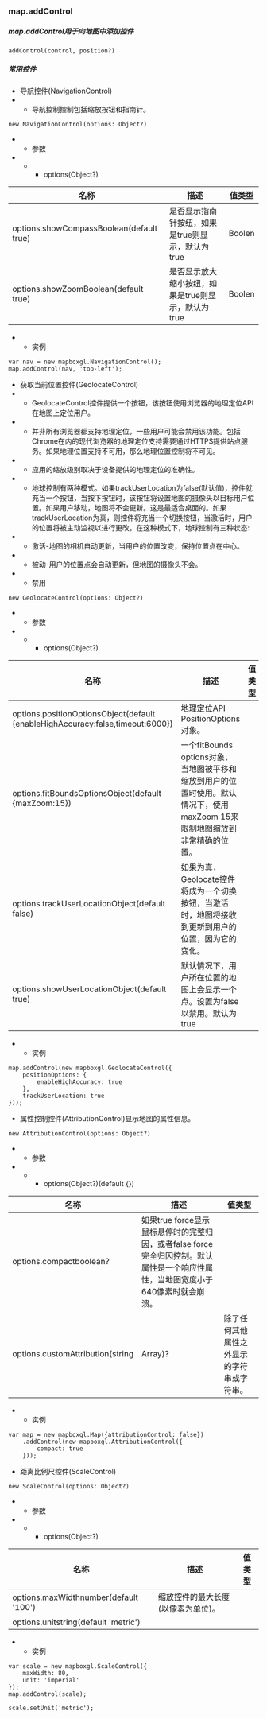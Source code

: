 ### map.addControl

##### map.addControl用于向地图中添加控件

```
addControl(control, position?)
```

##### 常用控件

* 导航控件(NavigationControl)
* * 导航控制控制包括缩放按钮和指南针。

```
new NavigationControl(options: Object?)
```
* * 参数
* * * options(Object?)

|  名称  |  描述  |  值类型  |
|----|----|----|
|  options.showCompassBoolean(default true)  |  是否显示指南针按纽，如果是true则显示，默认为true  |  Boolen  |
|  options.showZoomBoolean(default true)  |  是否显示放大缩小按纽，如果是true则显示，默认为true  |  Boolen  |

* * 实例
```
var nav = new mapboxgl.NavigationControl();
map.addControl(nav, 'top-left');
```

* 获取当前位置控件(GeolocateControl)
* * GeolocateControl控件提供一个按钮，该按钮使用浏览器的地理定位API在地图上定位用户。
* * 并非所有浏览器都支持地理定位，一些用户可能会禁用该功能。包括Chrome在内的现代浏览器的地理定位支持需要通过HTTPS提供站点服务。如果地理位置支持不可用，那么地理位置控制将不可见。
* * 应用的缩放级别取决于设备提供的地理定位的准确性。
* * 地球控制有两种模式。如果trackUserLocation为false(默认值)，控件就充当一个按钮，当按下按钮时，该按钮将设置地图的摄像头以目标用户位置。如果用户移动，地图将不会更新。这是最适合桌面的。如果trackUserLocation为真，则控件将充当一个切换按钮，当激活时，用户的位置将被主动监视以进行更改。在这种模式下，地球控制有三种状态:
* * 激活-地图的相机自动更新，当用户的位置改变，保持位置点在中心。
* * 被动-用户的位置点会自动更新，但地图的摄像头不会。
* * 禁用

```
new GeolocateControl(options: Object?)
```

* * 参数
* * * options(Object?)

|  名称  |  描述  |  值类型  |
|----|----|----|
|  options.positionOptionsObject(default {enableHighAccuracy:false,timeout:6000})  |  地理定位API PositionOptions对象。  |    |
|  options.fitBoundsOptionsObject(default {maxZoom:15})  |  一个fitBounds options对象，当地图被平移和缩放到用户的位置时使用。默认情况下，使用maxZoom 15来限制地图缩放到非常精确的位置。  |    |
|  options.trackUserLocationObject(default false)  |  如果为真，Geolocate控件将成为一个切换按钮，当激活时，地图将接收到更新到用户的位置，因为它的变化。  |    |
|  options.showUserLocationObject(default true)  |  默认情况下，用户所在位置的地图上会显示一个点。设置为false以禁用。默认为true  |    |

* * 实例
```
map.addControl(new mapboxgl.GeolocateControl({
    positionOptions: {
        enableHighAccuracy: true
    },
    trackUserLocation: true
}));
```

* 属性控制控件(AttributionControl)显示地图的属性信息。
```
new AttributionControl(options: Object?)
```

* * 参数
* * * options(Object?)(default {})

|  名称  |  描述  |  值类型  |
|----|----|----|
|  options.compactboolean?  |  如果true force显示鼠标悬停时的完整归因，或者false force完全归因控制。默认属性是一个响应性属性，当地图宽度小于640像素时就会崩溃。  |    |
|  options.customAttribution(string | Array<string>)?  |  除了任何其他属性之外显示的字符串或字符串。  |    |

* * 实例
```
var map = new mapboxgl.Map({attributionControl: false})
    .addControl(new mapboxgl.AttributionControl({
        compact: true
    }));
```


* 距离比例尺控件(ScaleControl)

```
new ScaleControl(options: Object?)
```

* * 参数
* * * options(Object?)

|  名称  |  描述  |  值类型  |
|----|----|----|
|  options.maxWidthnumber(default  '100')  |  缩放控件的最大长度(以像素为单位)。  |    |
|  options.unitstring(default 'metric')  |    |    |


* * 实例

```
var scale = new mapboxgl.ScaleControl({
    maxWidth: 80,
    unit: 'imperial'
});
map.addControl(scale);

scale.setUnit('metric');
```

	
